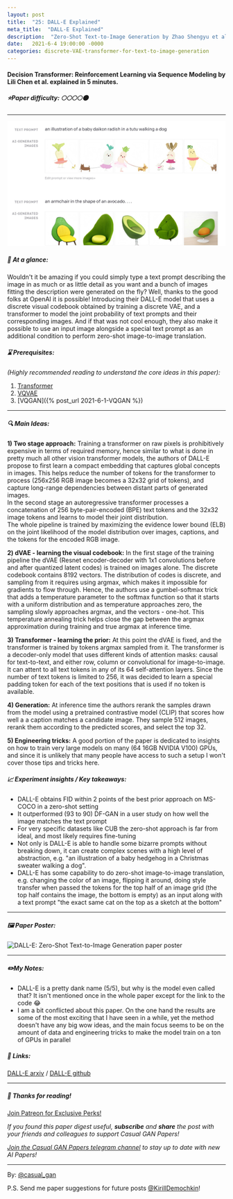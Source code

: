 ```yaml
---
layout: post
title:  "25: DALL-E Explained"
meta_title:  "DALL-E Explained"
description:  "Zero-Shot Text-to-Image Generation by Zhao Shengyu et al. explained in 5 minutes."
date:   2021-6-4 19:00:00 -0000
categories: discrete-VAE-transformer-for-text-to-image-generation
---
```


#### Decision Transformer: Reinforcement Learning via Sequence Modeling by Lili Chen et al. explained in 5 minutes.

##### ⭐️Paper difficulty: 🌕🌕🌕🌕🌑

***

![DALL-E: Zero-Shot Text-to-Image Generation teaser](/assets/images/dalle_teaser.jpg "DALL-E teaser")

##### 🎯 At a glance:

Wouldn't it be amazing if you could simply type a text prompt describing the image in as much or as little detail as you want and a bunch of images fitting the description were generated on the fly? Well, thanks to the good folks at OpenAI it is possible! Introducing their DALL-E model that uses a discrete visual codebook obtained by training a discrete VAE, and a transformer to model the joint probability of text prompts and their corresponding images. And if that was not cool enough, they also make it possible to use an input image alongside a special text prompt as an additional condition to perform zero-shot image-to-image translation.

##### ⌛️ Prerequisites:

*(Highly recommended reading to understand the core ideas in this paper):*
1. [Transformer](https://arxiv.org/abs/1706.03762)
2. [VQVAE](https://t.me/casual_gan/30)
3. [VQGAN]({% post_url 2021-6-1-VQGAN %})

***

##### 🔍 Main Ideas:

**1) Two stage approach:**
Training a transformer on raw pixels is prohibitively expensive in terms of required memory, hence similar to what is done in pretty much all other vision transformer models, the authors of DALL-E propose to first learn a compact embedding that captures global concepts in images. This helps reduce the number of tokens for the transformer to process (256x256 RGB image becomes a 32x32 grid of tokens), and capture long-range dependencies between distant parts of generated images.  
In the second stage an autoregressive transformer processes a concatenation of 256 byte-pair-encoded (BPE) text tokens and the 32x32 image tokens and learns to model their joint distribution.  
The whole pipeline is trained by maximizing the evidence lower bound (ELB) on the joint likelihood of the model distribution over images, captions, and the tokens for the encoded RGB image.  

**2) dVAE - learning the visual codebook:**
In the first stage of the training pipeline the dVAE (Resnet encoder-decoder with 1x1 convolutions before and after quantized latent codes) is trained on images alone.  The discrete codebook contains  8192 vectors. The distribution of codes is discrete, and sampling from it requires using argmax, which makes it impossible for gradients to flow through. Hence, the authors use a gumbel-softmax trick that adds a temperature parameter to the softmax function so that it starts with a uniform distribution and as temperature approaches zero, the sampling slowly approaches argmax, and the vectors - one-hot. This temperature annealing trick helps close the gap between the argmax approximation during training and true argmax at inference time.

**3) Transformer - learning the prior:**
At this point the dVAE is fixed, and the transformer is trained by tokens argmax sampled from it.  The transformer is a decoder-only model that uses  different kinds of attention masks: causal for text-to-text, and either row, column or convolutional for image-to-image. It can attent to all text tokens in any of its 64 self-attention layers. Since the number of text tokens is limited to 256, it was decided to learn a special padding token for each of the text positions that is used if no token is available.

**4) Generation:**
At inference time the authors rerank the samples drawn from the model using a pretrained contrastive model (CLIP) that scores how well a a caption matches a candidate image. They sample 512 images, rerank them according to the predicted scores, and select the top 32.

**5) Engineering tricks:**
A good portion of the paper is dedicated to insights on how to train very large models on many (64 16GB NVIDIA V100) GPUs, and since it is unlikely that many people have access to such a setup I won't cover those tips and tricks here.

##### 📈 Experiment insights / Key takeaways:
- DALL-E obtains FID within 2 points of the best prior approach on MS-COCO in a zero-shot setting
- It outperformed (93 to 90) DF-GAN in a user study on how well the image matches the text prompt
- For very specific datasets like CUB the zero-shot approach is far from ideal, and most likely requires fine-tuning
- Not only is DALL-E is able to handle some bizarre prompts without breaking down, it can create complex scenes with a high level of abstraction, e.g. "an illustration of a baby hedgehog in a Christmas sweater walking a dog".
- DALL-E has some capability to do zero-shot image-to-image translation, e.g. changing the color of an image, flipping it around, doing style transfer when passed the tokens for the top half of an image grid (the top half contains the image, the bottom is empty) as an input along with a text prompt "the exact same cat on the top as a sketch at the bottom"

***

##### 🖼️ Paper Poster:

![DALL-E: Zero-Shot Text-to-Image Generation paper poster](/assets/images/dalle.png "DALL-E Paper Poster")

***

##### ✏️My Notes:
- DALL-E is a pretty dank name (5/5), but why is the model even called that? It isn't mentioned once in the whole paper except for the link to the code 😂
- I am a bit conflicted about this paper. On the one hand the results are some of the most exciting that I have seen in a while, yet the method doesn't have any big wow ideas, and the main focus seems to be on the amount of data and engineering tricks to make the model train on a ton of GPUs in parallel

##### 🔗 Links:
[DALL-E arxiv](https://arxiv.org/abs/2102.12092) / [DALL-E github](https://github.com/openai/DALL-E)

***

##### 👋 Thanks for reading!

<a href="https://www.patreon.com/bePatron?u=53448948" data-patreon-widget-type="become-patron-button">Join Patreon for Exclusive Perks!</a><script async src="https://c6.patreon.com/becomePatronButton.bundle.js"></script>

*If you found this paper digest useful, **subscribe** and **share** the post with your friends and colleagues to support Casual GAN Papers!*

*[Join the Casual GAN Papers telegram channel](https://t.me/joinchat/KeutnzlvetRkZGZi) to stay up to date with new AI Papers!*

***

By: [@casual_gan](https://t.me/joinchat/KeutnzlvetRkZGZi)

P.S. Send me paper suggestions for future posts
[@KirillDemochkin](mailto:kdemochkin@gmail.com)!
